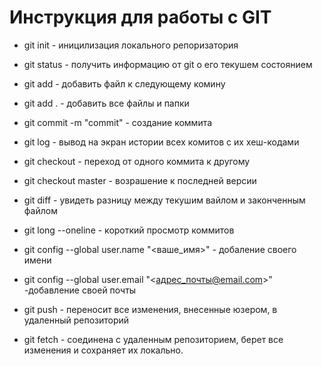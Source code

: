 # Инструкция для работы с GIT

* git init - иницилизация локального репоризатория

* git status - получить информацию от git о его текушем состоянием 

* git add - добавить файл к следующему комину

* git add . -  добавить все файлы и папки 

* git commit -m "commit" - coздание коммита 
* git log - вывод на экран истории всех комитов с их хеш-кодами

* git checkout  - переход от одного коммита к другому

* git checkout master - возрашение к последней версии 

* git diff - увидеть разницу между текушим вайлом и законченным файлом

* git long --oneline - короткий просмотр коммитов

* git config --global user.name "<ваше_имя>" - добаление своего имени

* git config --global user.email "<адрес_почты@email.com>" -добавление своей почты

* git push - переносит все изменения, внесенные юзером, в удаленный репозиторий

* git fetch - соединена с удаленным репозиторием, берет все изменения и сохраняет их локально.